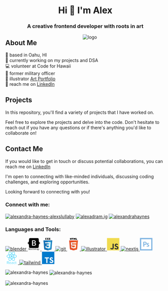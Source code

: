 <h1 align="center">Hi 👋 I'm Alex</h1>
<h3 align="center">A creative frontend developer with roots in art</h3>

<img align='right' alt='logo' width='260' src='https://media.licdn.com/dms/image/C5622AQHxvNFViYDBRA/feedshare-shrink_1280/0/1668000215172?e=1692230400&v=beta&t=-tfYbv5r6iVUPOikpEytqpdi0Olwc3hZtI1B_6WZjIk'>

## About Me

:palm_tree: based in Oahu, HI  
:seedling: currently working on my projects and DSA  
:computer: volunteer at Code for Hawaii  
:handbag: former military officer  
:art: illustrator [Art Portfolio](https://www.artstation.com/alexandram)  
:e-mail: reach me on [LinkedIn](https://www.linkedin.com/in/alexandra-haynes-alexslullaby)  



## Projects

In this repository, you'll find a variety of projects that I have worked on. 

Feel free to explore the projects and delve into the code. Don't hesitate to reach out if you have any questions or 
if there's anything you'd like to collaborate on!

## Contact Me

If you would like to get in touch or discuss potential collaborations, you can reach me on [LinkedIn](https://www.linkedin.com/in/alexandra-haynes-alexslullaby)  


I'm open to connecting with like-minded individuals, discussing coding challenges, and exploring opportunities.

Looking forward to connecting with you!

<h3 align="left">Connect with me:</h3>
<p align="left">
<a href="https://linkedin.com/in/alexandra-haynes-alexslullaby" target="blank"><img align="center" src="https://raw.githubusercontent.com/rahuldkjain/github-profile-readme-generator/master/src/images/icons/Social/linked-in-alt.svg" alt="alexandra-haynes-alexslullaby" height="30" width="40" /></a>
<a href="www.instagram.com/alexandram.ig/" target="blank"><img align="center" src="https://raw.githubusercontent.com/rahuldkjain/github-profile-readme-generator/master/src/images/icons/Social/instagram.svg" alt="alexadram.ig" height="30" width="40" /></a>
<a href="https://www.leetcode.com/alexandrahaynes" target="blank"><img align="center" src="https://raw.githubusercontent.com/rahuldkjain/github-profile-readme-generator/master/src/images/icons/Social/leet-code.svg" alt="alexandrahaynes" height="30" width="40" /></a>
</p>

<h3 align="left">Languages and Tools:</h3>
<p align="left"> <a href="https://www.blender.org/" target="_blank" rel="noreferrer"> <img src="https://download.blender.org/branding/community/blender_community_badge_white.svg" alt="blender" width="40" height="40"/> </a> <a href="https://getbootstrap.com" target="_blank" rel="noreferrer"> <img src="https://raw.githubusercontent.com/devicons/devicon/master/icons/bootstrap/bootstrap-plain-wordmark.svg" alt="bootstrap" width="40" height="40"/> </a> <a href="https://www.w3schools.com/css/" target="_blank" rel="noreferrer"> <img src="https://raw.githubusercontent.com/devicons/devicon/master/icons/css3/css3-original-wordmark.svg" alt="css3" width="40" height="40"/> </a> <a href="https://git-scm.com/" target="_blank" rel="noreferrer"> <img src="https://www.vectorlogo.zone/logos/git-scm/git-scm-icon.svg" alt="git" width="40" height="40"/> </a> <a href="https://www.w3.org/html/" target="_blank" rel="noreferrer"> <img src="https://raw.githubusercontent.com/devicons/devicon/master/icons/html5/html5-original-wordmark.svg" alt="html5" width="40" height="40"/> </a> <a href="https://www.adobe.com/in/products/illustrator.html" target="_blank" rel="noreferrer"> <img src="https://www.vectorlogo.zone/logos/adobe_illustrator/adobe_illustrator-icon.svg" alt="illustrator" width="40" height="40"/> </a> <a href="https://developer.mozilla.org/en-US/docs/Web/JavaScript" target="_blank" rel="noreferrer"> <img src="https://raw.githubusercontent.com/devicons/devicon/master/icons/javascript/javascript-original.svg" alt="javascript" width="40" height="40"/> </a> <a href="https://nextjs.org/" target="_blank" rel="noreferrer"> <img src="https://cdn.worldvectorlogo.com/logos/nextjs-2.svg" alt="nextjs" width="40" height="40"/> </a> <a href="https://www.photoshop.com/en" target="_blank" rel="noreferrer"> <img src="https://raw.githubusercontent.com/devicons/devicon/master/icons/photoshop/photoshop-line.svg" alt="photoshop" width="40" height="40"/> </a> <a href="https://reactjs.org/" target="_blank" rel="noreferrer"> <img src="https://raw.githubusercontent.com/devicons/devicon/master/icons/react/react-original-wordmark.svg" alt="react" width="40" height="40"/> </a> <a href="https://tailwindcss.com/" target="_blank" rel="noreferrer"> <img src="https://www.vectorlogo.zone/logos/tailwindcss/tailwindcss-icon.svg" alt="tailwind" width="40" height="40"/> </a> <a href="https://www.typescriptlang.org/" target="_blank" rel="noreferrer"> <img src="https://raw.githubusercontent.com/devicons/devicon/master/icons/typescript/typescript-original.svg" alt="typescript" width="40" height="40"/> </a> </p>

<p><img align="left" src="https://github-readme-stats.vercel.app/api/top-langs?username=alexandra-haynes&show_icons=true&locale=en&layout=compact" alt="alexandra-haynes" /></p>

<p>&nbsp;<img align="center" src="https://github-readme-stats.vercel.app/api?username=alexandra-haynes&show_icons=true&locale=en" alt="alexandra-haynes" /></p>

<p><img align="center" src="https://github-readme-streak-stats.herokuapp.com/?user=alexandra-haynes&" alt="alexandra-haynes" /></p>

